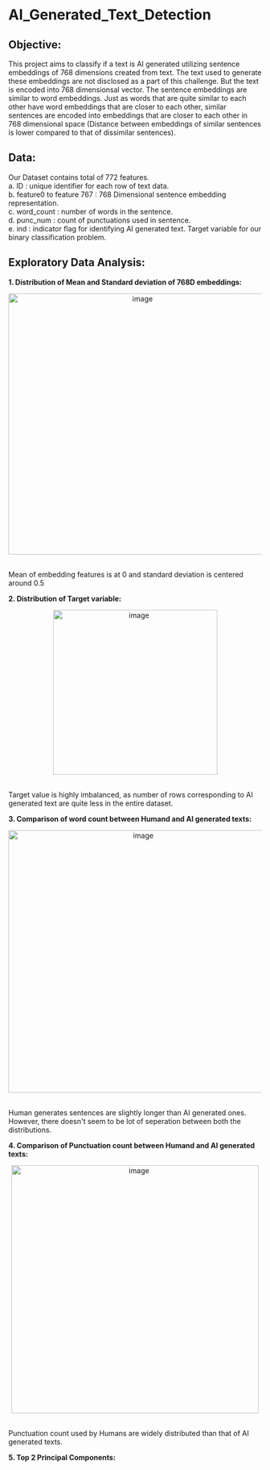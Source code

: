 # AI_Generated_Text_Detection

## Objective:

This project aims to classify if a text is AI generated utilizing sentence embeddings of 768 dimensions created from text. The text used to generate these embeddings are not disclosed as a part of this challenge. But the text is encoded into 768 dimensionsal vector. The sentence embeddings are similar to word embeddings. Just as words that are quite similar to each other have word embeddings that are closer to each other, similar sentences are encoded into embeddings that are closer to each other in 768 dimensional space (Distance between embeddings of similar sentences is lower compared to that of dissimilar sentences).

## Data:

Our Dataset contains total of 772 features. <br>
a. ID : unique identifier for each row of text data. <br>
b. feature0 to feature 767 : 768 Dimensional sentence embedding representation. <br>
c. word_count : number of words in the sentence. <br>
d. punc_num : count of punctuations used in sentence. <br>
e. ind : indicator flag for identifying AI generated text. Target variable for our binary classification problem. <br>

## Exploratory Data Analysis:

**1. Distribution of Mean and Standard deviation of 768D embeddings:** <br>
<div align="center"><img width="518" alt="image" src="https://github.com/mngeethasree/AI_Text_Detection/assets/68059811/fef09778-1a8a-4f57-86a5-37290f54aa2a"></div> <br>

Mean of embedding features is at 0 and standard deviation is centered around 0.5

**2. Distribution of Target variable:** <br>
<div align="center"><img width="327" alt="image" src="https://github.com/mngeethasree/AI_Text_Detection/assets/68059811/0f5f137a-1b13-4173-a946-f5213aa52489"></div> <br>

Target value is highly imbalanced, as number of rows corresponding to AI generated text are quite less in the entire dataset.

**3. Comparison of word count between Humand and AI generated texts:** <br>

<div align="center"><img width="521" alt="image" src="https://github.com/mngeethasree/AI_Text_Detection/assets/68059811/f707070c-6953-4bb4-a4d6-4943bc51100c"></div> <br>

Human generates sentences are slightly longer than AI generated ones. However, there doesn't seem to be lot of seperation between both the distributions.

**4. Comparison of Punctuation count between Humand and AI generated texts:** <br>

<div align="center"><img width="492" alt="image" src="https://github.com/mngeethasree/AI_Text_Detection/assets/68059811/7c51af02-43eb-4226-94cf-980e02502eb3"></div> <br>

Punctuation count used by Humans are widely distributed than that of AI generated texts.

**5. Top 2 Principal Components:** <br>




